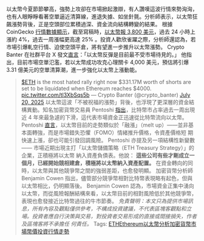 以太幣今夏節節攀高，強勢上攻卻在市場掀起激辯，有人讚嘆這波行情來勢洶洶，也有人眼睜睜看著空單逼近清算線，進退失據、如坐針氈。分析師表示，以太幣狂飆漲勢背後，正是空頭部位累積過深、資金流向結構轉變的結果。
根據 CoinGecko [行情數據顯示](https://www.coingecko.com/en/coins/ethereum)，截至寫稿時，[以太幣報 3,800 美元](https://blockcast.it/2025/07/21/mica-daily-250721/)，過去 24 小時上 漲約 4%，過去一周漲幅更高達 25% 。投資人歡欣雀躍之際，分析師還認為，若市場引爆軋空行情、迫使空頭平倉，將有望進一步推升以太幣漲勢。
Crypto Banter 在社群平台 X 發文[直言](https://twitter.com/crypto_banter/status/1946951984420094214)：「以太幣反彈是目前最不受市場待見的。」
他指出，目前市場空單氾濫，若以太幣成功攻克心理關卡 4,000 美元，預估將引爆 3.31 億美元的空單清算潮，進一步強化以太幣上漲動能。
> [$ETH](https://twitter.com/search?q=%24ETH&src=ctag&ref_src=twsrc%5Etfw) is the most hated rally right now
> $331.17M worth of shorts are set to be liquidated when Ethereum reaches $4000. [pic.twitter.com/tl3XbSqs5b](https://t.co/tl3XbSqs5b)
> — Crypto Banter (@crypto_banter) [July 20, 2025](https://twitter.com/crypto_banter/status/1946951984420094214?ref_src=twsrc%5Etfw)
以太幣這波「不被祝福的漲勢」背後，也浮現了更深層的資金結構異動。知名加密貨幣交易員 Pentoshi [指出](https://x.com/Pentosh1/status/1946961620053197180)，比特幣市占率過去一周出現近 4 年來最急遽的下滑，這代表市場資金正迅速從比特幣流向以太幣。
Pentoshi [直言](https://x.com/Pentosh1/status/1946964924313600086)，以太幣目前的走勢類似於「融漲」（melt up）——並非基本面轉強，而是市場錯失恐懼（FOMO）情緒推升價格，令資產價格短 期快速上漲，卻也可能引發回調風險。
Pentoshi 亦提及另一項結構性新變數—— 市場近期出現主打「以太幣儲備策略（ETH Treasury Strategy）」的企業，正積極將以太幣 納入資產負債表。他說：
> **這些公司有些才剛成立一個月，已經開始競相建倉，積極將以太幣納入資產配置。**
在資金轉向的同時，以太幣與其他競爭幣之間的強弱差距，也愈發明顯。
加密貨幣分析師 Benjamin Cowen 指出，儘管部分競爭幣相對比特幣表現略有起色，但與以太幣相比，仍明顯落後。
Benjamin Cowen 認為，市場資金正集中湧向以太幣，而從風險報酬結構來看，以太幣目前的相對風險低於其他競爭幣，表現也愈發接近比特幣過往的牛市節奏。
_免責聲明：本文只為提供市場訊息，所有內容及觀點僅供參考，不構成投資建議，不代表區塊客觀點和立場。投資者應自行決策與交易，對投資者交易形成的直接或間接損失，作者及區塊客將不承擔任 何責任。_
Tags: [ETH](https://blockcast.it/tag/eth/)[Ethereum](https://blockcast.it/tag/ethereum/)[以太幣](https://blockcast.it/tag/%e4%bb%a5%e5%a4%aa%e5%b9%a3/)[分析](https://blockcast.it/tag/%e5%88%86%e6%9e%90/)[加密貨幣](https://blockcast.it/tag/%e5%8a%a0%e5%af%86%e8%b2%a8%e5%b9%a3/)[市場](https://blockcast.it/tag/%e5%b8%82%e5%a0%b4/)[幣價](https://blockcast.it/tag/%e5%b9%a3%e5%83%b9/)[投資](https://blockcast.it/tag/%e6%8a%95%e8%b3%87/)[行情](https://blockcast.it/tag/%e8%a1%8c%e6%83%85/)[走勢](https://blockcast.it/tag/%e8%b5%b0%e5%8b%a2/)
